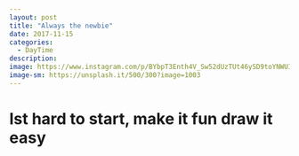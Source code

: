 ```yaml
---
layout: post
title: "Always the newbie"
date: 2017-11-15
categories:
  - DayTime
description: 
image: https://www.instagram.com/p/BYbpT3Enth4V_Sw52dUzTUt46ySD9toYNWUIoA0/?hl=es-la&taken-by=merumlda_lovelace
image-sm: https://unsplash.it/500/300?image=1003
---
```

<h1>
Ist hard to start, make it fun draw it easy
</h1>
